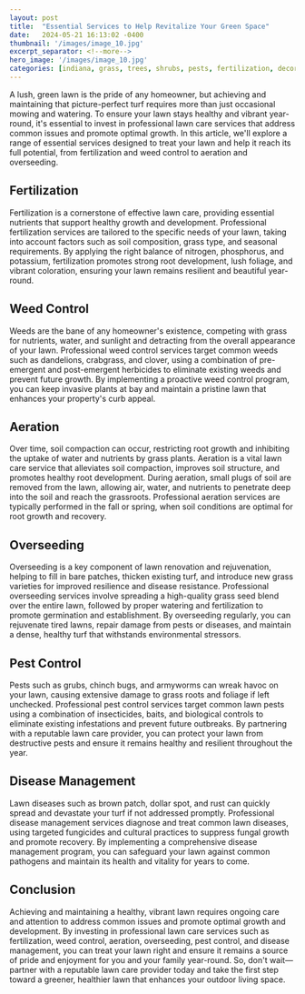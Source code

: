 ```yaml
---
layout: post
title:  "Essential Services to Help Revitalize Your Green Space"
date:   2024-05-21 16:13:02 -0400
thumbnail: '/images/image_10.jpg'
excerpt_separator: <!--more-->
hero_image: '/images/image_10.jpg'
categories: [indiana, grass, trees, shrubs, pests, fertilization, decoration, curb appeal, garden, flowers, recreation]
---
```

A lush, green lawn is the pride of any homeowner, but achieving and maintaining that picture-perfect turf requires more than just occasional mowing and watering. <!--more-->To ensure your lawn stays healthy and vibrant year-round, it's essential to invest in professional lawn care services that address common issues and promote optimal growth. In this article, we'll explore a range of essential services designed to treat your lawn and help it reach its full potential, from fertilization and weed control to aeration and overseeding.

## Fertilization
Fertilization is a cornerstone of effective lawn care, providing essential nutrients that support healthy growth and development. Professional fertilization services are tailored to the specific needs of your lawn, taking into account factors such as soil composition, grass type, and seasonal requirements. By applying the right balance of nitrogen, phosphorus, and potassium, fertilization promotes strong root development, lush foliage, and vibrant coloration, ensuring your lawn remains resilient and beautiful year-round.

## Weed Control
Weeds are the bane of any homeowner's existence, competing with grass for nutrients, water, and sunlight and detracting from the overall appearance of your lawn. Professional weed control services target common weeds such as dandelions, crabgrass, and clover, using a combination of pre-emergent and post-emergent herbicides to eliminate existing weeds and prevent future growth. By implementing a proactive weed control program, you can keep invasive plants at bay and maintain a pristine lawn that enhances your property's curb appeal.

## Aeration
Over time, soil compaction can occur, restricting root growth and inhibiting the uptake of water and nutrients by grass plants. Aeration is a vital lawn care service that alleviates soil compaction, improves soil structure, and promotes healthy root development. During aeration, small plugs of soil are removed from the lawn, allowing air, water, and nutrients to penetrate deep into the soil and reach the grassroots. Professional aeration services are typically performed in the fall or spring, when soil conditions are optimal for root growth and recovery.

## Overseeding
Overseeding is a key component of lawn renovation and rejuvenation, helping to fill in bare patches, thicken existing turf, and introduce new grass varieties for improved resilience and disease resistance. Professional overseeding services involve spreading a high-quality grass seed blend over the entire lawn, followed by proper watering and fertilization to promote germination and establishment. By overseeding regularly, you can rejuvenate tired lawns, repair damage from pests or diseases, and maintain a dense, healthy turf that withstands environmental stressors.

## Pest Control
Pests such as grubs, chinch bugs, and armyworms can wreak havoc on your lawn, causing extensive damage to grass roots and foliage if left unchecked. Professional pest control services target common lawn pests using a combination of insecticides, baits, and biological controls to eliminate existing infestations and prevent future outbreaks. By partnering with a reputable lawn care provider, you can protect your lawn from destructive pests and ensure it remains healthy and resilient throughout the year.

## Disease Management
Lawn diseases such as brown patch, dollar spot, and rust can quickly spread and devastate your turf if not addressed promptly. Professional disease management services diagnose and treat common lawn diseases, using targeted fungicides and cultural practices to suppress fungal growth and promote recovery. By implementing a comprehensive disease management program, you can safeguard your lawn against common pathogens and maintain its health and vitality for years to come.

## Conclusion
Achieving and maintaining a healthy, vibrant lawn requires ongoing care and attention to address common issues and promote optimal growth and development. By investing in professional lawn care services such as fertilization, weed control, aeration, overseeding, pest control, and disease management, you can treat your lawn right and ensure it remains a source of pride and enjoyment for you and your family year-round. So, don't wait—partner with a reputable lawn care provider today and take the first step toward a greener, healthier lawn that enhances your outdoor living space.
